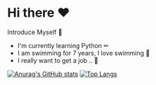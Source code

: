 # Hi there ❤
Introduce Myself 🎈

* I'm currently learning Python ✏
* I am swimming for 7 years, I love swimming 🥇
* I really want to get a job .. 🤣

[![Anurag's GitHub stats](https://github-readme-stats.vercel.app/api?username=clock18)](https://github.com/깃허브아이디/github-readme-stats)
[![Top Langs](https://github-readme-stats.vercel.app/api/top-langs/?username=clock18)](https://github.com/clock18/github-readme-stats)
